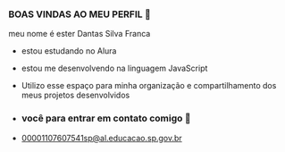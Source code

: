 ### BOAS VINDAS AO MEU PERFIL 💙

meu nome é ester Dantas Silva Franca

- estou estudando no Alura
- estou me desenvolvendo na linguagem JavaScript
- Utilizo esse espaço para minha organização e compartilhamento dos meus projetos desenvolvidos

- ### você para entrar em contato comigo 📧

- 00001107607541sp@al.educacao.sp.gov.br
